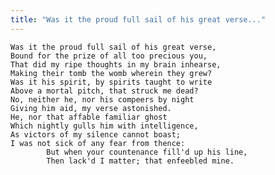 ```yaml
---
title: "Was it the proud full sail of his great verse..."
---
```


	Was it the proud full sail of his great verse,
	Bound for the prize of all too precious you,
	That did my ripe thoughts in my brain inhearse,
	Making their tomb the womb wherein they grew?
	Was it his spirit, by spirits taught to write
	Above a mortal pitch, that struck me dead?
	No, neither he, nor his compeers by night
	Giving him aid, my verse astonished.
	He, nor that affable familiar ghost
	Which nightly gulls him with intelligence,
	As victors of my silence cannot boast;
	I was not sick of any fear from thence:
			But when your countenance fill'd up his line,
			Then lack'd I matter; that enfeebled mine.

